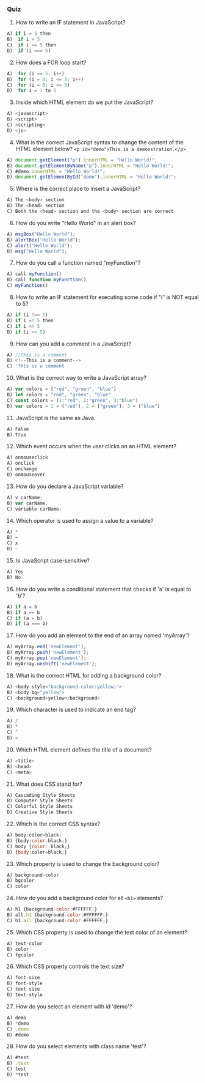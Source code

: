 ### Quiz

1. How to write an IF statement in JavaScript?
```javascript
A) if i = 5 then
B)  if i = 5
C)  if i == 5 then
D)  if (i === 5)
```

2. How does a FOR loop start?
```javascript
A)  for (i <= 5; i++)
B)  for (i = 0; i <= 5; i++)
C)  for (i = 0; i <= 5)
D)  for i = 1 to 5
```

3. Inside which HTML element do we put the JavaScript?
```javascript
A) <javascript>
B) <script>
C) <scripting>
D) <js>
```

4. What is the correct JavaScript syntax to change the content of the HTML element below?
```<p id="demo">This is a demonstration.</p>```
```javascript
A) document.getElement("p").innerHTML = "Hello World!";
B) document.getElementByName("p").innerHTML = "Hello World!";
C) #demo.innerHTML = "Hello World!";
D) document.getElementById("demo").innerHTML = "Hello World!";
```

5. Where is the correct place to insert a JavaScript?
```javascript
A) The <body> section
B) The <head> section
C) Both the <head> section and the <body> section are correct
```

6. How do you write "Hello World" in an alert box?
```javascript
A) msgBox("Hello World");
B) alertBox("Hello World");
C) alert("Hello World");
D) msg("Hello World");
```

7. How do you call a function named "myFunction"?
```javascript
A) call myFunction()
B) call function myFunction()
C) myFunction()  
```

8. How to write an IF statement for executing some code if "i" is NOT equal to 5?
```javascript
A) if (i !== 5)
B) if i =! 5 then
C) if i <> 5
D) if (i <> 5)
```

9. How can you add a comment in a JavaScript?
```javascript
A) //This is a comment
B) <!--This is a comment-->
C) 'This is a comment
```

10. What is the correct way to write a JavaScript array?
```javascript
A) var colors = ["red", "green", "blue"]
B) let colors = "red", "green", "blue"
C) const colors = (1:"red", 2:"green", 3:"blue")
D) var colors = 1 = ("red"), 2 = ("green"), 3 = ("blue")
```

11. JavaScript is the same as Java.
```javascript
A) False
B) True
```

12. Which event occurs when the user clicks on an HTML element?
```javascript
A) onmouseclick
A) onclick
C) onchange
D) onmouseover
```

13. How do you declare a JavaScript variable?
```javascript
A) v carName;
B) var carName;
C) variable carName;
```

14. Which operator is used to assign a value to a variable?
```javascript
A) *
B) =
C) x
D) -
```

15. Is JavaScript case-sensitive?
```javascript
A) Yes
B) No
```

16. How do you write a conditional statement that checks if 'a' is equal to 'b'?
```javascript
A) if a = b
B) if a == b
C) if (a = b)
D) if (a === b)
```
17. How do you add an element to the end of an array named 'myArray'?
```javascript
A) myArray.end('newElement');
B) myArray.push('newElement');
C) myArray.pop('newElement');
D) myArray.unshift('newElement');
```

18. What is the correct HTML for adding a background color?
```javascript
A) <body style="background-color:yellow;">
B) <body bg="yellow">
C) <background>yellow</background>
```

19. Which character is used to indicate an end tag?
```javascript
A) /
B) *
C) ^
D) <
```

20. Which HTML element defines the title of a document?
```javascript
A) <title>
B) <head>
C) <meta>
```

21. What does CSS stand for?
```javascript
A) Cascading Style Sheets
B) Computer Style Sheets
C) Colorful Style Sheets
D) Creative Style Sheets
```

22. Which is the correct CSS syntax?
```javascript
A) body:color=black;
B) {body;color:black;}
C) body {color: black;}
D) {body:color=black;}
```

23. Which property is used to change the background color?
```javascript
A) background-color
B) bgcolor
C) color
```

24. How do you add a background color for all ```<h1>``` elements?
```javascript
A) h1 {background-color:#FFFFFF;}
B) all.h1 {background-color:#FFFFFF;}
C) h1.all {background-color:#FFFFFF;}
```

25. Which CSS property is used to change the text color of an element?
```javascript
A) text-color
B) color
C) fgcolor
```

26) Which CSS property controls the text size?
```javascript
A) font-size
B) font-style
C) text-size
D) text-style
```

27) How do you select an element with id 'demo'?
```javascript
A) demo
B) *demo
C) .demo
D) #demo
```


28. How do you select elements with class name 'test'?
```javascript
A) #test
B) .test
C) test
D) *test
```
